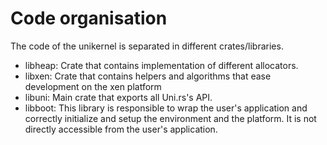 # Code organisation

The code of the unikernel is separated in different crates/libraries.

- libheap: Crate that contains implementation of different allocators.
- libxen: Crate that contains helpers and algorithms that ease development
on the xen platform
- libuni: Main crate that exports all Uni.rs's API.
- libboot: This library is responsible to wrap the user's application and
correctly initialize and setup the environment and the platform. It is not
directly accessible from the user's application.
